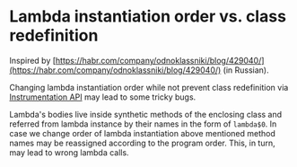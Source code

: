 Lambda instantiation order vs. class redefinition
=================================================

Inspired by [https://habr.com/company/odnoklassniki/blog/429040/](https://habr.com/company/odnoklassniki/blog/429040/) (in Russian).

Changing lambda instantiation order while not prevent class redefinition via [Instrumentation API](https://docs.oracle.com/javase/10/docs/api/java/lang/instrument/package-summary.html) may lead to some tricky bugs.

Lambda's bodies live inside synthetic methods of the enclosing class and referred from lambda instance by their names in the form of `lambda$0`.
In case we change order of lambda instantiation above mentioned method names may be reassigned according to the program order.
This, in turn, may lead to wrong lambda calls.
